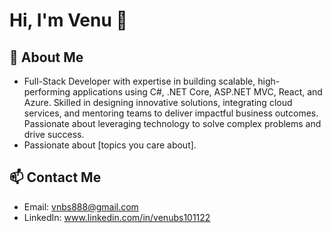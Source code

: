 # Hi, I'm Venu 👋  
## 🚀 About Me  
- Full-Stack Developer with expertise in building scalable, high-performing applications using C#, .NET Core, ASP.NET MVC, React, and Azure. Skilled in designing innovative solutions, integrating cloud services, 
  and mentoring teams to deliver impactful business outcomes. Passionate about leveraging technology to solve complex problems and drive success.  
- Passionate about [topics you care about].  

## 📫 Contact Me  
- Email: vnbs888@gmail.com
- LinkedIn: www.linkedin.com/in/venubs101122

